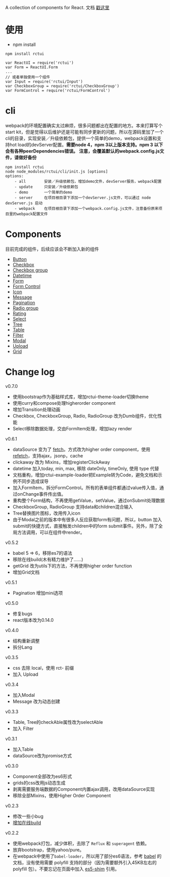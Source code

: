 A collection of components for React.
文档 [戳这里](http://lobos.github.io/react-ui/)

# 使用

 - npm install
```
npm install rctui
```
```
var ReactUI = require('rctui')
var Form = ReactUI.Form
...
// 或者单独使用一个组件
var Input = require('rctui/Input')
var CheckboxGroup = require('rctui/CheckboxGroup')
var FormControl = require('rctui/FormControl')
```

# cli
webpack的环境配置确实太过麻烦，很多问题都出在配置的地方。本来打算写个start kit，但是觉得以后维护还是可能有同步更新的问题，所以在源码里加了一个cli的目录，实现安装／升级依赖包，提供一个简单的demo，webpack设置和支持hot load的devServer配置。**需要node 4，npm 3以上版本支持。npm 3 以下会有各种peerDependencies错误。**
**注意，会覆盖默认的webpack.config.js文件，请做好备份**

```
npm install rctui
node node_modules/rctui/cli/init.js [options]
options:
    - all        安装／升级依赖包，增加demo文件，devServer服务，webpack配置
    - update     只安装／升级依赖包
    - demo       一个简单的demo
    - server     在项目根目录下添加一个devServer.js文件，可以通过 node devServer.js 启动
    - webpack    在项目根目录下添加一个webpack.config.js文件，注意备份原来项目里的webpack配置文件
```

# Components
目前完成的组件，后续应该会不断加入新的组件

- [Button](http://lobos.github.io/react-ui/#/button)
- [Checkbox](http://lobos.github.io/react-ui/#/checkbox)
- [Checkbox group](http://lobos.github.io/react-ui/#/checkboxGroup)
- [Datetime](http://lobos.github.io/react-ui/#/datetime)
- [Form](http://lobos.github.io/react-ui/#/form)
- [Form Control](http://lobos.github.io/react-ui/#/formControl)
- [Icon](http://lobos.github.io/react-ui/#/icon)
- [Message](http://lobos.github.io/react-ui/#/message)
- [Pagination](http://lobos.github.io/react-ui/#/pagination)
- [Radio group](http://lobos.github.io/react-ui/#/radioGroup)
- [Rating](http://lobos.github.io/react-ui/#/rating)
- [Select](http://lobos.github.io/react-ui/#/select)
- [Tree](http://lobos.github.io/react-ui/#/tree)
- [Table](http://lobos.github.io/react-ui/#/table)
- [Filter](http://lobos.github.io/react-ui/#/filter)
- [Modal](http://lobos.github.io/react-ui/#/modal)
- [Upload](http://lobos.github.io/react-ui/#/upload)
- [Grid](http://lobos.github.io/react-ui/#/grid)

# Change log
v0.7.0
 - 使用bootstrap作为基础样式库，增加rctui-theme-loader切换theme
 - 使用curry和compose处理higherorder component
 - 增加Transition处理动画
 - Checkbox, CheckboxGroup, Radio, RadioGroup 改为Dumb组件，优化性能
 - Select移除数据处理，交由FormItem处理，增加lazy render

v0.6.1
 - dataSource 变为了 [fetch](http://lobos.github.io/react-ui/#/fetch)。方式改为higher order component，使用[refetch](https://github.com/Lobos/react-ui)，支持ajax，jsonp，cache
 - clickaway 改为 Mixins，增加registerClickAway
 - datetime 加入today, min, max, 移除 dateOnly, timeOnly, 使用 type 代替
 - 文档重构，增加rctui-example-loader把Example转为Code，避免文档和示例不同步造成误导
 - 加入FormItem，拆分FormControl。所有的表单组件都通过value传入值，通过onChange事件传出值。
 - 重构整个Form结构，不再使用getValue，setValue，通过onSubmit处理数据
 - CheckboxGroup, RadioGroup 支持data和children混合输入
 - Tree替换图片图标，改用传入icon
 - 由于Modal之前的版本中有很多人反应获取form有问题，所以，button 加入submit的快捷方式，直接触发children中的form submit事件。另外，除了全局方法调用，可以在组件中render。
 
 v0.5.2
 - babel 5 => 6，移除es7的语法
 - 移除在线build(木有精力维护了……)
 - getGrid 改为utils下的方法，不再使用higher order function
 - 增加Grid文档

v0.5.1
 - Pagination 增加mini选项

v0.5.0
 - 修复bugs
 - react版本改为0.14.0

v0.4.0

 - 结构重新调整
 - 拆分Lang

v0.3.5

 - css 去除 local，使用 rct- 前缀
 - 加入 Upload

v0.3.4

 - 加入Modal
 - Message 改为动态创建

v0.3.3

 - Table, Tree的checkAble属性改为selectAble
 - 加入 Filter

v0.3.1

 - 加入Table
 - dataSource改为promise方式

v0.3.0

 - Component全部改为es6形式
 - grids的css改用js动态生成
 - 剥离需要服务端数据的Component内置ajax调用，改用dataSource实现
 - 移除全部Mixins，使用Higher Order Component

v0.2.3

 - 修改一些小bug
 - [增加在线build](http://lobos.github.io/react-ui/#/build)

v0.2.2

 - 使用webpack打包，减少体积，去除了 `Reflux` 和 `superagent` 依赖。
 - 放弃bootstrap，使用yahoo/pure。
 - 在webpack中使用了`babel-loader`，所以用了部分es6语法，参考 [babel](https://babeljs.io/docs/learn-es2015/) 的文档，没有使用需要 polyfill 支持的部分（因为需要额外引入45KB左右的 polyfill 包）。不要忘记在页面中加入 [es5-shim](https://github.com/es-shims/es5-shim) 引用。
